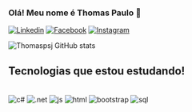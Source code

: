 ### Olá! Meu nome é Thomas Paulo 👋

[![Linkedin](https://img.shields.io/badge/LinkedIn-0077B5?style=for-the-badge&logo=linkedin&logoColor=white)](https://www.linkedin.com/in/thomas-paulo-sousa-junior/)
[![Facebook](https://img.shields.io/badge/Facebook-1877F2?style=for-the-badge&logo=facebook&logoColor=white)](https://www.facebook.com/thomas.p.desousa)
[![Instagram](https://img.shields.io/badge/Instagram-E4405F?style=for-the-badge&logo=instagram&logoColor=white)](https://www.instagram.com/thomaspaulodesousa/)

![Thomaspsj GitHub stats](https://github-readme-stats.vercel.app/api?username=thomaspsj&show_icons=true&theme=radical)

## Tecnologias que estou estudando!
<div style= "display: inline_block"><br/>
<img align="center" alt = "c#" src = "https://img.shields.io/badge/C%23-239120?style=for-the-badge&logo=c-sharp&logoColor=white"/>
<img align="center" alt = ".net" src = "https://img.shields.io/badge/.NET-5C2D91?style=for-the-badge&logo=.net&logoColor=white"/>
<img align="center" alt = "js" src = "https://img.shields.io/badge/JavaScript-F7DF1E?style=for-the-badge&logo=javascript&logoColor=black"/>
<img align="center" alt = "html" src = "https://img.shields.io/badge/HTML-239120?style=for-the-badge&logo=html5&logoColor=white"/>
<img align="center" alt = "bootstrap" src = "https://img.shields.io/badge/Bootstrap-563D7C?style=for-the-badge&logo=bootstrap&logoColor=white"/>
  <img align="center" alt = "sql" src = "https://img.shields.io/badge/PostgreSQL-316192?style=for-the-badge&logo=postgresql&logoColor=white"/>
</div>

<!--
**thomaspsj/thomaspsj** is a ✨ _special_ ✨ repository because its `README.md` (this file) appears on your GitHub profile.

Here are some ideas to get you started:

- 🔭 I’m currently working on ...
- 🌱 I’m currently learning ...
- 👯 I’m looking to collaborate on ...
- 🤔 I’m looking for help with ...
- 💬 Ask me about ...
- 📫 How to reach me: ...
- 😄 Pronouns: ...
- ⚡ Fun fact: ...
-->
